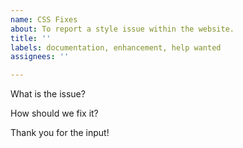 ```yaml
---
name: CSS Fixes
about: To report a style issue within the website.
title: ''
labels: documentation, enhancement, help wanted
assignees: ''

---
```


What is the issue?



How should we fix it?



Thank you for the input!
